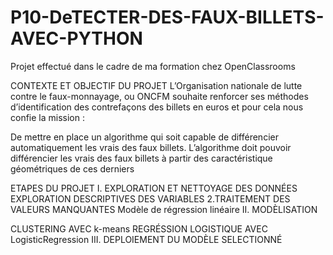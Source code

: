 # P10-DeTECTER-DES-FAUX-BILLETS-AVEC-PYTHON

Projet effectué dans le cadre de ma formation chez OpenClassrooms

CONTEXTE ET OBJECTIF DU PROJET
L’Organisation nationale de lutte contre le faux-monnayage, ou ONCFM souhaite renforcer ses méthodes d’identification des contrefaçons des billets en euros et pour cela nous confie la mission :

De mettre en place un algorithme qui soit capable de différencier automatiquement les vrais des faux billets.
L’algorithme doit pouvoir différencier les vrais des faux billets à partir des caractéristique géométriques de ces derniers


ETAPES DU PROJET
I. EXPLORATION ET NETTOYAGE DES DONNÉES
EXPLORATION DESCRIPTIVES DES VARIABLES 2.TRAITEMENT DES VALEURS MANQUANTES
Modèle de régression linéaire
II. MODÈLISATION

CLUSTERING AVEC k-means
REGRÉSSION LOGISTIQUE AVEC LogisticRegression
III. DEPLOIEMENT DU MODÈLE SELECTIONNÉ
